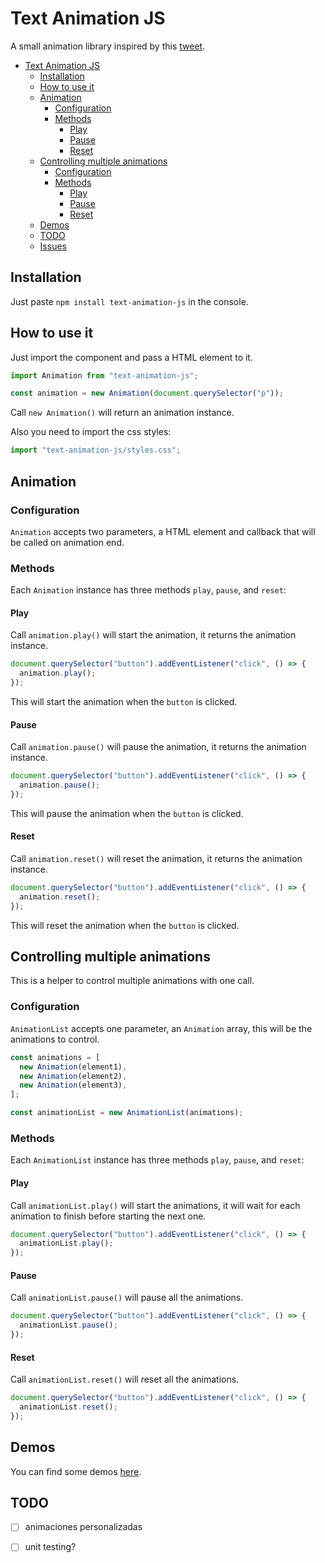 # Text Animation JS

A small animation library inspired by this [tweet](https://twitter.com/Twitch/status/1237174754118905856).

<!-- TOC -->

- [Text Animation JS](#text-animation-js)
  - [Installation](#installation)
  - [How to use it](#how-to-use-it)
  - [Animation](#animation)
    - [Configuration](#configuration)
    - [Methods](#methods)
      - [Play](#play)
      - [Pause](#pause)
      - [Reset](#reset)
  - [Controlling multiple animations](#controlling-multiple-animations)
    - [Configuration](#configuration)
    - [Methods](#methods)
      - [Play](#play)
      - [Pause](#pause)
      - [Reset](#reset)
  - [Demos](#demos)
  - [TODO](#todo)
  - [Issues](#issues)

<!-- /TOC -->

## Installation

Just paste `npm install text-animation-js` in the console.

## How to use it

Just import the component and pass a HTML element to it.

```js
import Animation from "text-animation-js";

const animation = new Animation(document.querySelector("p"));
```

Call `new Animation()` will return an animation instance.

Also you need to import the css styles:

```js
import "text-animation-js/styles.css";
```

## Animation

### Configuration

`Animation` accepts two parameters, a HTML element and callback that will be called on animation end.

### Methods

Each `Animation` instance has three methods `play`, `pause`, and `reset`:

#### Play

Call `animation.play()` will start the animation, it returns the animation instance.

```js
document.querySelector("button").addEventListener("click", () => {
  animation.play();
});
```

This will start the animation when the `button` is clicked.

#### Pause

Call `animation.pause()` will pause the animation, it returns the animation instance.

```js
document.querySelector("button").addEventListener("click", () => {
  animation.pause();
});
```

This will pause the animation when the `button` is clicked.

#### Reset

Call `animation.reset()` will reset the animation, it returns the animation instance.

```js
document.querySelector("button").addEventListener("click", () => {
  animation.reset();
});
```

This will reset the animation when the `button` is clicked.

## Controlling multiple animations

This is a helper to control multiple animations with one call.

### Configuration

`AnimationList` accepts one parameter, an `Animation` array, this will be the animations to control.

```js
const animations = [
  new Animation(element1),
  new Animation(element2),
  new Animation(element3),
];

const animationList = new AnimationList(animations);
```

### Methods

Each `AnimationList` instance has three methods `play`, `pause`, and `reset`:

#### Play

Call `animationList.play()` will start the animations, it will wait for each animation to finish before starting the next one.

```js
document.querySelector("button").addEventListener("click", () => {
  animationList.play();
});
```

#### Pause

Call `animationList.pause()` will pause all the animations.

```js
document.querySelector("button").addEventListener("click", () => {
  animationList.pause();
});
```

#### Reset

Call `animationList.reset()` will reset all the animations.

```js
document.querySelector("button").addEventListener("click", () => {
  animationList.reset();
});
```

## Demos

You can find some demos [here](https://codesandbox.io/s/elastic-murdock-ycc0q).

## TODO

- [ ] animaciones personalizadas
- [ ] unit testing?

